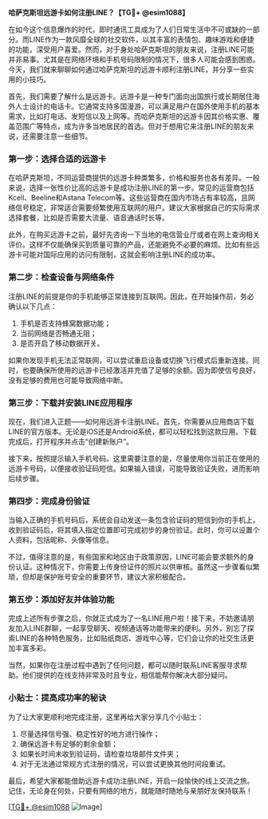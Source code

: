 **哈萨克斯坦远游卡如何注册LINE？【TG💪+ @esim1088】**

在如今这个信息爆炸的时代，即时通讯工具成为了人们日常生活中不可或缺的一部分。而LINE作为一款风靡全球的社交软件，以其丰富的表情包、趣味游戏和便捷的功能，深受用户喜爱。然而，对于身处哈萨克斯坦的朋友来说，注册LINE可能并非易事。尤其是在网络环境和手机号码限制的情况下，很多人可能会感到困惑。今天，我们就来聊聊如何通过哈萨克斯坦的远游卡顺利注册LINE，并分享一些实用的小技巧。

首先，我们需要了解什么是远游卡。远游卡是一种专门面向出国旅行或长期居住海外人士设计的电话卡。它通常支持多国漫游，可以满足用户在国外使用手机的基本需求，比如打电话、发短信以及上网等。而哈萨克斯坦的远游卡因其价格实惠、覆盖范围广等特点，成为许多当地居民的首选。但对于想用它来注册LINE的朋友来说，还需要注意一些细节。

### **第一步：选择合适的远游卡**
在哈萨克斯坦，不同运营商提供的远游卡种类繁多，价格和服务也各有差异。一般来说，选择一张性价比高的远游卡是成功注册LINE的第一步。常见的运营商包括Kcell、Beeline和Astana Telecom等。这些运营商在国内市场占有率较高，且网络信号稳定，非常适合需要频繁使用互联网的用户。建议大家根据自己的实际需求选择套餐，比如是否需要大流量、语音通话时长等。

此外，在购买远游卡之前，最好先咨询一下当地的电信营业厅或者在网上查询相关评价。这样不仅能确保买到质量可靠的产品，还能避免不必要的麻烦。比如有些远游卡可能对国际应用的访问有限制，这就会影响注册LINE的成功率。

### **第二步：检查设备与网络条件**
注册LINE的前提是你的手机能够正常连接到互联网。因此，在开始操作前，务必确认以下几点：
1. 手机是否支持蜂窝数据功能；
2. 当前网络是否畅通无阻；
3. 是否开启了移动数据开关。

如果你发现手机无法正常联网，可以尝试重启设备或切换飞行模式后重新连接。同时，也要确保所使用的远游卡已经激活并充值了足够的余额。因为即使信号良好，没有足够的费用也可能导致网络中断。

### **第三步：下载并安装LINE应用程序**
现在，我们进入正题——如何用远游卡注册LINE。首先，你需要从应用商店下载LINE的官方版本。无论是iOS还是Android系统，都可以轻松找到这款应用。下载完成后，打开程序并点击“创建新账户”。

接下来，按照提示输入手机号码。这里需要注意的是，尽量使用你当前正在使用的远游卡号码，以便接收验证码短信。如果输入错误，可能导致验证失败，进而影响后续步骤。

### **第四步：完成身份验证**
当输入正确的手机号码后，系统会自动发送一条包含验证码的短信到你的手机上。收到验证码后，将其填入指定位置即可完成初步的身份验证。此时，你可以设置个人资料，包括昵称、头像等信息。

不过，值得注意的是，有些国家和地区由于政策原因，LINE可能会要求额外的身份认证。这种情况下，你需要上传身份证件的照片以供审核。虽然这一步骤看似繁琐，但却是保护账号安全的重要环节，建议大家积极配合。

### **第五步：添加好友并体验功能**
完成上述所有步骤之后，你就正式成为了一名LINE用户啦！接下来，不妨邀请朋友加入LINE群聊，一起享受聊天、视频通话等功能带来的便利。另外，别忘了探索LINE的各种特色服务，比如贴纸商店、游戏中心等，它们会让你的社交生活更加丰富多彩。

当然，如果你在注册过程中遇到了任何问题，都可以随时联系LINE客服寻求帮助。他们提供的在线支持非常及时且专业，相信能帮你解决大部分疑问。

### **小贴士：提高成功率的秘诀**
为了让大家更顺利地完成注册，这里再给大家分享几个小贴士：
1. 尽量选择信号强、稳定性好的地方进行操作；
2. 确保远游卡有足够的剩余金额；
3. 如果长时间未收到验证码，请检查垃圾邮件文件夹；
4. 对于无法通过常规方式注册的情况，可以尝试更换其他时间段重试。

最后，希望大家都能借助远游卡成功注册LINE，开启一段愉快的线上交流之旅。记住，无论身在何处，只要有网络的地方，就能随时随地与亲朋好友保持联系！

[[TG💪+ @esim1088](https://t.me/s/esim1088) ![Image](https://i.postimg.cc/4NQfJmqS/Snipaste-2025-05-13-00-14-12.png)]